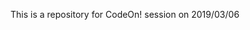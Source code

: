 <!--[![Binder](https://mybinder.org/badge_logo.svg)](https://mybinder.org/v2/gh/keckcodeon/intro_to_tidyverse/master?urlpath=rstudio )-->

This is a repository for CodeOn! session on 2019/03/06


